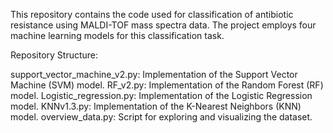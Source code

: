 This repository contains the code used for classification of antibiotic resistance using MALDI-TOF mass spectra data.
The project employs four machine learning models for this classification task.

Repository Structure:

support_vector_machine_v2.py: Implementation of the Support Vector Machine (SVM) model.
RF_v2.py: Implementation of the Random Forest (RF) model.
Logistic_regression.py: Implementation of the Logistic Regression model.
KNNv1.3.py: Implementation of the K-Nearest Neighbors (KNN) model.
overview_data.py: Script for exploring and visualizing the dataset.
